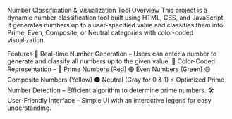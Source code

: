 Number Classification & Visualization Tool
Overview
This project is a dynamic number classification tool built using HTML, CSS, and JavaScript. It generates numbers up to a user-specified value and classifies them into Prime, Even, Composite, or Neutral categories with color-coded visualization.

Features
📌 Real-time Number Generation – Users can enter a number to generate and classify all numbers up to the given value.
🎨 Color-Coded Representation –
🔴 Prime Numbers (Red)
🟢 Even Numbers (Green)
🟡 Composite Numbers (Yellow)
⚫ Neutral (Gray for 0 & 1)
⚡ Optimized Prime Number Detection – Efficient algorithm to determine prime numbers.
🛠️ User-Friendly Interface – Simple UI with an interactive legend for easy understanding.
